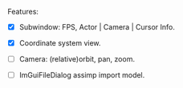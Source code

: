 Features:
- [x] Subwindow: FPS, Actor | Camera | Cursor Info.
- [x] Coordinate system view.
- [ ] Camera: (relative)orbit, pan, zoom.
- [ ] ImGuiFileDialog assimp import model.

